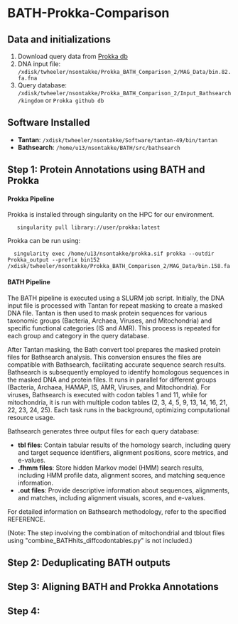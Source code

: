 # BATH-Prokka-Comparison

## Data and initializations

1. Download query data from [Prokka db](https://github.com/tseemann/prokka/tree/master/db)
2. DNA input file: `/xdisk/twheeler/nsontakke/Prokka_BATH_Comparison_2/MAG_Data/bin.82.fa.fna`
3. Query database: `/xdisk/twheeler/nsontakke/Prokka_BATH_Comparison_2/Input_Bathsearch/kingdom` or `Prokka github db`

## Software Installed

- **Tantan**: `/xdisk/twheeler/nsontakke/Software/tantan-49/bin/tantan`
- **Bathsearch**: `/home/u13/nsontakke/BATH/src/bathsearch`

## Step 1: Protein Annotations using BATH and Prokka

#### Prokka Pipeline

Prokka is installed through singularity on the HPC for our environment. 

       singularity pull library://user/prokka:latest

Prokka can be run using: 

      singularity exec /home/u13/nsontakke/prokka.sif prokka --outdir Prokka_output --prefix bin152 /xdisk/twheeler/nsontakke/Prokka_BATH_Comparison_2/MAG_Data/bin.158.fa


#### BATH Pipeline

The BATH pipeline is executed using a SLURM job script. Initially, the DNA input file is processed with Tantan for repeat masking to create a masked DNA file. Tantan is then used to mask protein sequences for various taxonomic groups (Bacteria, Archaea, Viruses, and Mitochondria) and specific functional categories (IS and AMR). This process is repeated for each group and category in the query database.

After Tantan masking, the Bath convert tool prepares the masked protein files for Bathsearch analysis. This conversion ensures the files are compatible with Bathsearch, facilitating accurate sequence search results. Bathsearch is subsequently employed to identify homologous sequences in the masked DNA and protein files. It runs in parallel for different groups (Bacteria, Archaea, HAMAP, IS, AMR, Viruses, and Mitochondria). For viruses, Bathsearch is executed with codon tables 1 and 11, while for mitochondria, it is run with multiple codon tables (2, 3, 4, 5, 9, 13, 14, 16, 21, 22, 23, 24, 25). Each task runs in the background, optimizing computational resource usage.

Bathsearch generates three output files for each query database:
- **tbl files**: Contain tabular results of the homology search, including query and target sequence identifiers, alignment positions, score metrics, and e-values.
- **.fhmm files**: Store hidden Markov model (HMM) search results, including HMM profile data, alignment scores, and matching sequence information.
- **.out files**: Provide descriptive information about sequences, alignments, and matches, including alignment visuals, scores, and e-values.

For detailed information on Bathsearch methodology, refer to the specified REFERENCE.

(Note: The step involving the combination of mitochondrial and tblout files using "combine_BATHhits_diffcodontables.py" is not included.)

## Step 2: Deduplicating BATH outputs

## Step 3: Aligning BATH and Prokka Annotations

## Step 4: 
